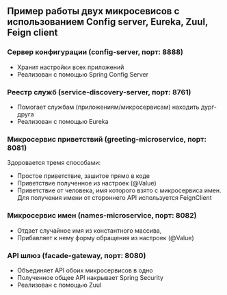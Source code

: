 ## Пример работы двух микросевисов с использованием Config server, Eureka, Zuul, Feign client

### Сервер конфигурации (config-server, порт: 8888)
* Хранит настройки всех приложений
* Реализован с помощью Spring Config Server

### Реестр служб (service-discovery-server, порт: 8761)
* Помогает службам (приложениям/микросервисам) находить дург-друга
* Реализован с помощью Eureka

### Микросервис приветствий (greeting-microservice, порт: 8081)
Здоровается тремя способами:
* Простое приветствие, зашитое прямо в коде
* Приветствие полученное из настроек (@Value)
* Приветствие от человека, имя которого взято с микросервиса имен. Для получения имени от стороннего API используется FeignClient

### Микросервис имен (names-microservice, порт: 8082)
* Отдает случайное имя из константного массива, 
* Прибавляет к нему форму обращения из настроек (@Value)

### API шлюз (facade-gateway, порт: 8080)
* Объединяет API обоих микросервисов в одно
* Полученное общее API накрывает Spring Security
* Реализован с помощью Zuul
